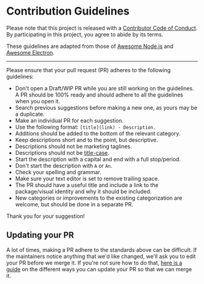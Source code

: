 # Contribution Guidelines

Please note that this project is released with a [Contributor Code of Conduct](code-of-conduct.md). By participating in this project, you agree to abide by its terms.

These guidelines are adapted from those of [Awesome Node.js](https://github.com/sindresorhus/awesome-nodejs) and [Awesome Electron](https://github.com/sindresorhus/awesome-electron).

---

Please ensure that your pull request (PR) adheres to the following guidelines:

- Don't open a Draft/WIP PR while you are still working on the guidelines. A PR should be 100% ready and should adhere to all the guidelines when you open it.
- Search previous suggestions before making a new one, as yours may be a duplicate.
- Make an individual PR for each suggestion.
- Use the following format: `[title](link) - Description.`
- Additions should be added to the bottom of the relevant category.
- Keep descriptions short and to the point, but descriptive.
- Descriptions should not be marketing taglines.
- Descriptions should not be [title-case](https://en.wikipedia.org/wiki/Title_case).
- Start the description with a capital and end with a full stop/period.
- Don't start the description with `A` or `An`.
- Check your spelling and grammar.
- Make sure your text editor is set to remove trailing space.
- The PR should have a useful title and include a link to the package/visual identity and why it should be included.
- New categories or improvements to the existing categorization are welcome, but should be done in a separate PR.

Thank you for your suggestion!

## Updating your PR

A lot of times, making a PR adhere to the standards above can be difficult. If the maintainers notice anything that we'd like changed, we'll ask you to edit your PR before we merge it. If you're not sure how to do that, [here is a guide](https://github.com/RichardLitt/knowledge/blob/master/github/amending-a-commit-guide.md) on the different ways you can update your PR so that we can merge it.
